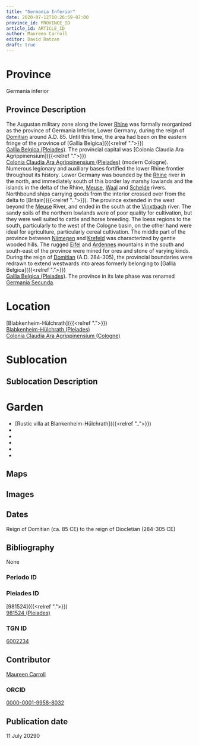 ```yaml
---
title: "Germania Inferior"
date: 2020-07-12T10:26:59-07:00
province_id: PROVINCE_ID
article_id: ARTICLE_ID
author: Maureen Carroll
editor: David Ratzan
draft: true
---
```


# Province
Germania inferior

## Province Description
The Augustan military zone along the lower [Rhine](link) was formally reorganized as the province of Germania Inferior, Lower Germany, during the reign of [Domitian](link) around A.D. 85. Until this time, the area had been on the eastern fringe of the province of [Gallia Belgica]({{<relref ".">}}) \
[Gallia Belgica (Pleiades)](https\://pleiades.stoa.org/places/981511). The provincial capital was [Colonia Claudia Ara Agrippinensium]({{<relref ".">}}) \
[Colonia Claudia Ara Agrippinensium (Pleiades)](https\://pleiades.stoa.org/places/108751) (modern Cologne). Numerous legionary and auxiliary bases fortified the lower Rhine frontier throughout its history. Lower Germany was bounded by the [Rhine](link) river in the north, and immediately south of this border lay marshy lowlands and the islands in the delta of the Rhine, [Meuse](link), [Waal](link) and [Schelde](link) rivers. Northbound ships carrying goods from the interior crossed over from the delta to [Britain]({{<relref "..">}}). The province extended in the west beyond the [Meuse](link) River, and ended in the south at the [Vinxtbach](link) river. The sandy soils of the northern lowlands were of poor quality for cultivation, but they were well suited to cattle and horse breeding. The loess regions to the south, particularly to the west of the Cologne basin, on the other hand were ideal for agriculture, particularly cereal cultivation. The middle part of the province between [Nijmegen](link) and [Krefeld](link) was characterized by gentle wooded hills. The rugged [Eifel](link) and [Ardennes](link) mountains in the south and south-east of the province were mined for ores and stone of varying kinds. During the reign of [Domitian](link) (A.D. 284-305), the provincial boundaries were redrawn to extend westwards into areas formerly belonging to [Gallia Belgica]({{<relref ".">}}) \
[Gallia Belgica (Pleiades)](https\://pleiades.stoa.org/places/981511). The province in its late phase was renamed [Germania Secunda](link).

# Location
[Blabkenheim-Hülchrath]({{<relref ".">}}) \
[Blabkenheim-Hülchrath (Pleiades)](https\://pleiades.stoa.org/places/981524)  
[Colonia Claudia Ara Agrippinensium (Cologne)](https://pleiades.stoa.org/places/108751)  

# Sublocation

<!--
[AREA WITHIN LOCATION, LIKE “PALATINE HILL”](GEOREFERENCE LINK)
A sublocation is any area larger than an individual garden, but located within a location. I would always try to include a link to a controlled vocabulary here if possible. This ID may well be different from the Garden ID, e.g., Pompeii versus a Garden in one of the houses which has its own Pleiades ID.
-->

## Sublocation Description


# Garden
* [Rustic villa at Blankenheim-Hülchrath]({{<relref "..">}})
* <!-- [House of Dionysos (Colonia Claudia Ara Agrippinensium)]({{<ref "../garden/colonia_cologne_dionysius.md">}}) -->
* <!-- [Atrium house (Colonia Claudia Ara Agrippinensium)]({{<ref "../garden/colonia_cologne_atrium.md">}}) -->
* <!-- [Urban house on Gertrudenstrasse (Colonia Claudia Ara Agrippinensium)]({{<ref "../garden/colonia_cologne_gertrudenstrasse.md">}}) -->
* <!-- [Urban house on Wolfsstrasse (Colonia Claudia Ara Agrippinensium)]({{<ref "../garden/colonia_cologne_wolfstrasse.md">}}) -->
* <!-- [Urban house on Lungenstrasse (Colonia Claudia Ara Agrippinensium)]({{<ref "../garden/colonia_cologne_lungenstrasse.md">}}) -->

## Maps

<!--
{{< figure src="IMG_URL" alt="ALT_TEXT" title="CAPTION" >}}
-->

## Images

<!--
{{< figure src="IMG_URL" alt="ALT_TEXT" title="CAPTION" >}}
-->

## Dates
Reign of Domitian (ca. 85 CE) to the reign of Diocletian (284-305 CE)

## Bibliography
None

### Periodo ID

<!-- [PERIODO_ID](https://pleiades.stoa.org/places/PLEIADES_ID) -->

### Pleiades ID
[981524]({{<relref ".">}}) \
[981524 (Pleiades)](https\://pleiades.stoa.org/places/981524)

### TGN ID
[6002234]( http://vocab.getty.edu/page/tgn/6002234)

## Contributor
[Maureen Carroll](link)

### ORCID
[0000-0001-9958-8032](https://orcid.org/0000-0001-9958-8032)  

## Publication date
11 July 20290
